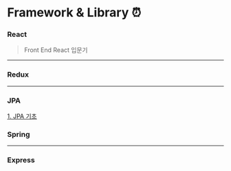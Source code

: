 # Framework & Library :alarm_clock:

### React

> Front End React 입문기

---

### Redux

---

### JPA

[1. JPA 기초](JPA_Basic.md)

### Spring

---

### Express
